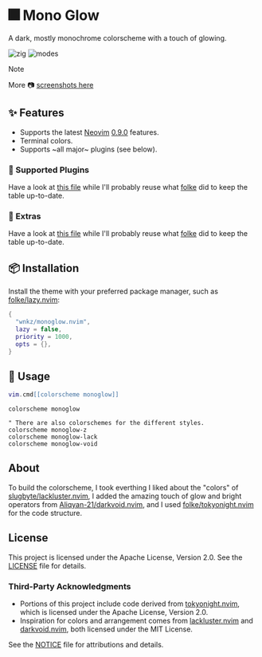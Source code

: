 # 🎆 Mono Glow

A dark, mostly monochrome colorscheme with a touch of glowing.

![zig](https://github.com/user-attachments/assets/31d2c5d1-db25-4b63-b2ad-b6be7abc678c)
![modes](https://github.com/user-attachments/assets/471357fe-3c28-470c-9d36-360f2ea175e3)

> [!NOTE]
> More 📷 [screenshots here](SCREENSHOTS.md)

## ✨ Features

- Supports the latest [Neovim](https://github.com/neovim/neovim)
  [0.9.0](https://github.com/neovim/neovim/releases/tag/v0.9.0) features.
- Terminal colors.
- Supports ~all major~ plugins (see below).

### 🎨 Supported Plugins

Have a look at [this file](./lua/monoglow/groups/init.lua) while I'll probably reuse what [folke](https://github.com/folke) did to keep the table up-to-date.

### 🍭 Extras

Have a look at [this file](./lua/monoglow/extra/init.lua) while I'll probably reuse what [folke](https://github.com/folke) did to keep the table up-to-date.

## 📦 Installation

Install the theme with your preferred package manager, such as
[folke/lazy.nvim](https://github.com/folke/lazy.nvim):

```lua
{
  "wnkz/monoglow.nvim",
  lazy = false,
  priority = 1000,
  opts = {},
}
```

## 🚀 Usage

```lua
vim.cmd[[colorscheme monoglow]]
```

```vim
colorscheme monoglow

" There are also colorschemes for the different styles.
colorscheme monoglow-z
colorscheme monoglow-lack
colorscheme monoglow-void
```

## About

To build the colorscheme, I took everthing I liked about the "colors" of [slugbyte/lackluster.nvim](https://github.com/slugbyte/lackluster.nvim),
I added the amazing touch of glow and bright operators from [Aliqyan-21/darkvoid.nvim](https://github.com/Aliqyan-21/darkvoid.nvim),
and I used [folke/tokyonight.nvim](https://github.com/folke/tokyonight.nvim) for the code structure.

## License

This project is licensed under the Apache License, Version 2.0. See the [LICENSE](./LICENSE) file for details.

### Third-Party Acknowledgments

- Portions of this project include code derived from [tokyonight.nvim](https://github.com/folke/tokyonight.nvim), which is licensed under the Apache License, Version 2.0.
- Inspiration for colors and arrangement comes from [lackluster.nvim](https://github.com/slugbyte/lackluster.nvim) and [darkvoid.nvim](https://github.com/Aliqyan-21/darkvoid.nvim), both licensed under the MIT License.

See the [NOTICE](./NOTICE) file for attributions and details.

